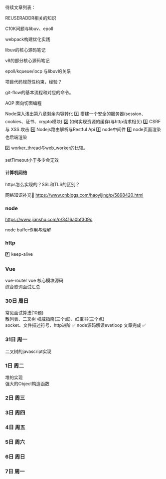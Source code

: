 待续文章列表：

REUSERADDR相关的知识

C10K问题与libuv、epoll

webpack构建优化实践

libuv的核心源码笔记

v8的部分核心源码笔记

epoll/kqueue/iocp 与libuv的关系

项目代码规范性约束，经验？

git-flow的基本流程和对应的命令。

AOP 面向切面编程




Node深入浅出第八章剩余内容转化
1️⃣ 搭建一个安全的服务器(session、cookies、证书、crypto模块)
2️⃣ 如何实现资源的缓存(与http请求相关)
3️⃣ CSRF 与 XSS 攻击
4️⃣ Nodejs路由解析与Restful Api
5️⃣ node中间件
6️⃣ node页面渲染也后端渲染

7️⃣ worker_thread与web_worker的比较。

setTimeout小于多少会无效



#### 计算机网络
https怎么实现的？SSL和TLS的区别？ 

网络知识补充
https://www.cnblogs.com/haoyijing/p/5898420.html


### node
https://www.jianshu.com/p/3416a0bf309c

node buffer作用与理解



### http
1️⃣ keep-alive


### Vue
vue-router
vue 核心模块源码  
综合歌词面试汇总  



### 30日 周日
常见面试算法(10题)  
散列表、二叉树
权威指南(三个点)、红宝书(三个点)  
socket、文件描述符号、http进阶 ✅ 
node源码解读evetloop 文章完成  ✅ 




### 31日 周一
二叉树的javascript实现 




### 1日 周二
堆的实现  
强大的Object构造函数  


### 2日 周三



### 3日 周四


### 4日 周五


###  5日 周六



###  6日  周日


###  7日 周一

